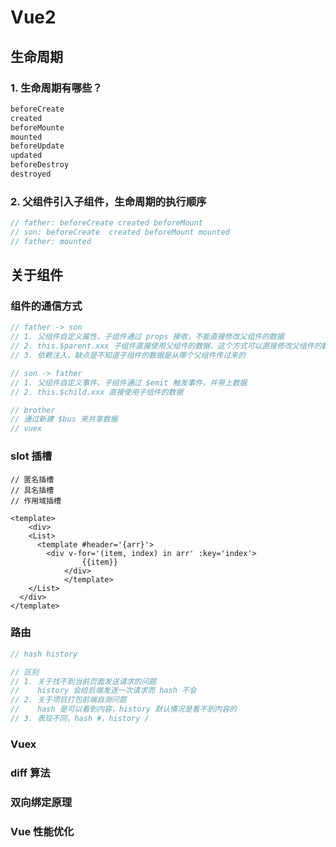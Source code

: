 # Vue2

## 生命周期

### 1. 生命周期有哪些？

```js
beforeCreate
created
beforeMounte
mounted
beforeUpdate
updated
beforeDestroy
destroyed
```

### 2. 父组件引入子组件，生命周期的执行顺序

```js
// father: beforeCreate created beforeMount 
// son: beforeCreate  created beforeMount mounted
// father: mounted
```

## 关于组件

### 组件的通信方式

```js
// father -> son
// 1. 父组件自定义属性，子组件通过 props 接收，不能直接修改父组件的数据
// 2. this.$parent.xxx 子组件直接使用父组件的数据，这个方式可以直接修改父组件的数据
// 3. 依赖注入，缺点是不知道子组件的数据是从哪个父组件传过来的

// son -> father
// 1. 父组件自定义事件，子组件通过 $emit 触发事件，并带上数据
// 2. this.$child.xxx 直接使用子组件的数据

// brother
// 通过新建 $bus 来共享数据
// vuex
```

### slot 插槽

```vue
// 匿名插槽
// 具名插槽
// 作用域插槽

<template>
	<div>
    <List>
      <template #header='{arr}'>
        <div v-for='(item, index) in arr' :key='index'>
  				{{item}}
  			</div>
			</template>
  	</List>
  </div>
</template>
```

### 路由

```js
// hash history

// 区别
// 1. 关于找不到当前页面发送请求的问题
//    history 会给后端发送一次请求而 hash 不会
// 2. 关于项目打包前端自测问题
//    hash 是可以看到内容，history 默认情况是看不到内容的
// 3. 表现不同，hash #，history /
```



### Vuex



### diff 算法

### 双向绑定原理

### Vue 性能优化




